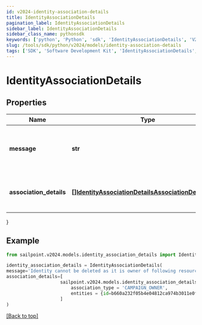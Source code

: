 ```yaml
---
id: v2024-identity-association-details
title: IdentityAssociationDetails
pagination_label: IdentityAssociationDetails
sidebar_label: IdentityAssociationDetails
sidebar_class_name: pythonsdk
keywords: ['python', 'Python', 'sdk', 'IdentityAssociationDetails', 'V2024IdentityAssociationDetails'] 
slug: /tools/sdk/python/v2024/models/identity-association-details
tags: ['SDK', 'Software Development Kit', 'IdentityAssociationDetails', 'V2024IdentityAssociationDetails']
---
```


# IdentityAssociationDetails


## Properties

Name | Type | Description | Notes
------------ | ------------- | ------------- | -------------
**message** | **str** | any additional context information of the http call result | [optional] 
**association_details** | [**[]IdentityAssociationDetailsAssociationDetailsInner**](identity-association-details-association-details-inner) | list of all the resource associations for the identity | [optional] 
}

## Example

```python
from sailpoint.v2024.models.identity_association_details import IdentityAssociationDetails

identity_association_details = IdentityAssociationDetails(
message='Identity cannot be deleted as it is owner of following resources',
association_details=[
                    sailpoint.v2024.models.identity_association_details_association_details_inner.IdentityAssociationDetails_associationDetails_inner(
                        association_type = 'CAMPAIGN_OWNER', 
                        entities = {id=b660a232f05b4e04812ca974b3011e0f, name=Gaston.800ddf9640a, type=CAMPAIGN_CAMPAIGNER}, )
                    ]
)

```
[[Back to top]](#) 

